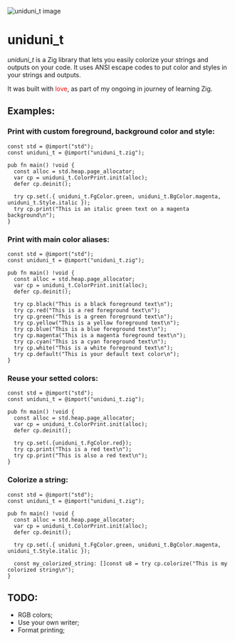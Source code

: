 ![uniduni_t image](https://codeberg.org/attachments/f0ba7e70-05fe-4f6a-9aa8-1f8bbb087d15)

# uniduni_t

*uniduni_t* is a Zig library that lets you easily colorize your strings and outputs on your code. It uses ANSI escape codes to put color and styles in your strings and outputs.

It was built with <span style="color:red;">love</span>, as part of my ongoing in journey of learning Zig.

## Examples:

### Print with custom foreground, background color and style:
```
const std = @import("std");
const uniduni_t = @import("uniduni_t.zig");

pub fn main() !void {
  const alloc = std.heap.page_allocator;
  var cp = uniduni_t.ColorPrint.init(alloc);
  defer cp.deinit();

  try cp.set(.{ uniduni_t.FgColor.green, uniduni_t.BgColor.magenta, uniduni_t.Style.italic });
  try cp.print("This is an italic green text on a magenta background\n");
}
```
### Print with main color aliases:
```
const std = @import("std");
const uniduni_t = @import("uniduni_t.zig");

pub fn main() !void {
  const alloc = std.heap.page_allocator;
  var cp = uniduni_t.ColorPrint.init(alloc);
  defer cp.deinit();

  try cp.black("This is a black foreground text\n");
  try cp.red("This is a red foreground text\n");
  try cp.green("This is a green foreground text\n");
  try cp.yellow("This is a yellow foreground text\n");
  try cp.blue("This is a blue foreground text\n");
  try cp.magenta("This is a magenta foreground text\n");
  try cp.cyan("This is a cyan foreground text\n");
  try cp.white("This is a white foreground text\n");
  try cp.default("This is your default text color\n");
}
```
### Reuse your setted colors:
```
const std = @import("std");
const uniduni_t = @import("uniduni_t.zig");

pub fn main() !void {
  const alloc = std.heap.page_allocator;
  var cp = uniduni_t.ColorPrint.init(alloc);
  defer cp.deinit();

  try cp.set(.{uniduni_t.FgColor.red});
  try cp.print("This is a red text\n");
  try cp.print("This is also a red text\n");
}
```
### Colorize a string:
```
const std = @import("std");
const uniduni_t = @import("uniduni_t.zig");

pub fn main() !void {
  const alloc = std.heap.page_allocator;
  var cp = uniduni_t.ColorPrint.init(alloc);
  defer cp.deinit();

  try cp.set(.{ uniduni_t.FgColor.green, uniduni_t.BgColor.magenta, uniduni_t.Style.italic });

  const my_colorized_string: []const u8 = try cp.colorize("This is my colorized string\n");
}
```
## TODO:
- RGB colors;
- Use your own writer;
- Format printing;
